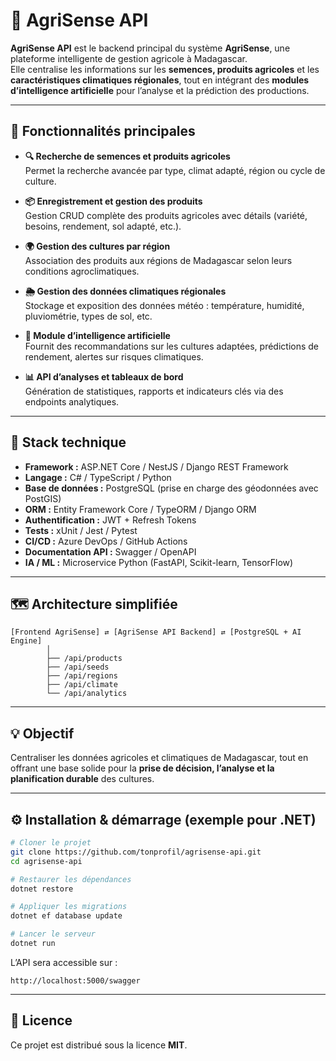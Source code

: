 # 🌱 AgriSense API

**AgriSense API** est le backend principal du système **AgriSense**, une plateforme intelligente de gestion agricole à Madagascar.  
Elle centralise les informations sur les **semences, produits agricoles** et les **caractéristiques climatiques régionales**, tout en intégrant des **modules d’intelligence artificielle** pour l’analyse et la prédiction des productions.

---

## 🚀 Fonctionnalités principales

- **🔍 Recherche de semences et produits agricoles**  
  Permet la recherche avancée par type, climat adapté, région ou cycle de culture.

- **📦 Enregistrement et gestion des produits**  
  Gestion CRUD complète des produits agricoles avec détails (variété, besoins, rendement, sol adapté, etc.).

- **🌍 Gestion des cultures par région**  
  Association des produits aux régions de Madagascar selon leurs conditions agroclimatiques.

- **🌦️ Gestion des données climatiques régionales**  
  Stockage et exposition des données météo : température, humidité, pluviométrie, types de sol, etc.

- **🤖 Module d’intelligence artificielle**  
  Fournit des recommandations sur les cultures adaptées, prédictions de rendement, alertes sur risques climatiques.

- **📊 API d’analyses et tableaux de bord**  
  Génération de statistiques, rapports et indicateurs clés via des endpoints analytiques.

---

## 🧰 Stack technique

- **Framework :** ASP.NET Core / NestJS / Django REST Framework  
- **Langage :** C# / TypeScript / Python  
- **Base de données :** PostgreSQL (prise en charge des géodonnées avec PostGIS)  
- **ORM :** Entity Framework Core / TypeORM / Django ORM  
- **Authentification :** JWT + Refresh Tokens  
- **Tests :** xUnit / Jest / Pytest  
- **CI/CD :** Azure DevOps / GitHub Actions  
- **Documentation API :** Swagger / OpenAPI  
- **IA / ML :** Microservice Python (FastAPI, Scikit-learn, TensorFlow)

---

## 🗺️ Architecture simplifiée

```
[Frontend AgriSense] ⇄ [AgriSense API Backend] ⇄ [PostgreSQL + AI Engine]
        │
        ├── /api/products
        ├── /api/seeds
        ├── /api/regions
        ├── /api/climate
        └── /api/analytics
```

---

## 💡 Objectif

Centraliser les données agricoles et climatiques de Madagascar, tout en offrant une base solide pour la **prise de décision, l’analyse et la planification durable** des cultures.

---

## ⚙️ Installation & démarrage (exemple pour .NET)

```bash
# Cloner le projet
git clone https://github.com/tonprofil/agrisense-api.git
cd agrisense-api

# Restaurer les dépendances
dotnet restore

# Appliquer les migrations
dotnet ef database update

# Lancer le serveur
dotnet run
```

L’API sera accessible sur :
```
http://localhost:5000/swagger
```

---

## 📜 Licence

Ce projet est distribué sous la licence **MIT**.
